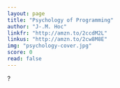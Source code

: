 ```yaml
---
layout: page
title: "Psychology of Programming"
author: "J-.M. Hoc"
linkfr: "http://amzn.to/2ccdM2L"
linkus: "http://amzn.to/2cw8M8E" 
img: "psychology-cover.jpg"
score: 0
read: false
---
```


?